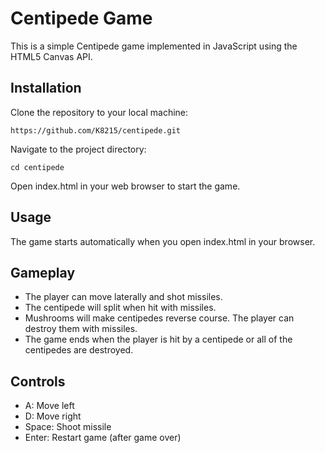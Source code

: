 # Centipede Game
This is a simple Centipede game implemented in JavaScript using the HTML5 Canvas API.

## Installation
Clone the repository to your local machine:

`https://github.com/K8215/centipede.git`

Navigate to the project directory:

`cd centipede`

Open index.html in your web browser to start the game.

## Usage
The game starts automatically when you open index.html in your browser.

## Gameplay
- The player can move laterally and shot missiles.
- The centipede will split when hit with missiles.
- Mushrooms will make centipedes reverse course. The player can destroy them with missiles.
- The game ends when the player is hit by a centipede or all of the centipedes are destroyed.

## Controls
- A: Move left
- D: Move right
- Space: Shoot missile
- Enter: Restart game (after game over)
